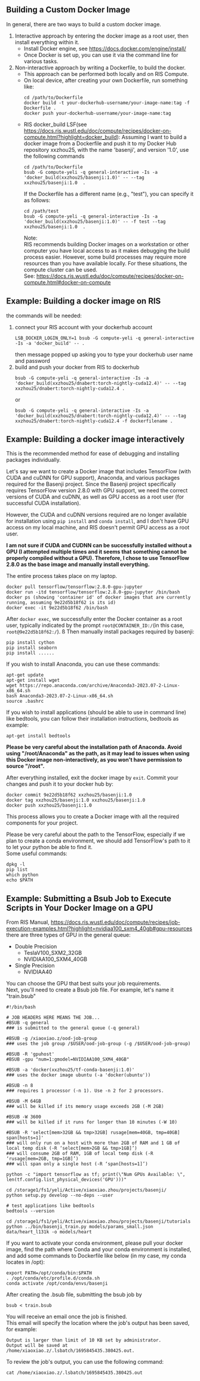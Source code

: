 ## Building a Custom Docker Image
In general, there are two ways to build a custom docker image.
1. Interactive approach
   by entering the docker image as a root user, then install everything within it. 
   - Install Docker engine, see https://docs.docker.com/engine/install/
   - Once Docker is set up, you can use it via the command line for various tasks.
2. Non-interactive approach
   by writing a Dockerfile, to build the docker.
   - This approach can be performed both locally and on RIS Compute.
   - On local device, after creating your own Dockerfile, run something like:
     ```
     cd /path/to/Dockerfile  
     docker build -t your-dockerhub-username/your-image-name:tag -f Dockerfile .
     docker push your-dockerhub-username/your-image-name:tag
     ```
   - RIS docker_build LSF(see https://docs.ris.wustl.edu/doc/compute/recipes/docker-on-compute.html?highlight=docker_build):
     Assuming I want to build a docker image from a Dockerfile and push it to my Docker Hub repository xxzhou25, with the name 'basenji', and version '1.0', use the following commands
     ```
     cd /path/to/Dockerfile 
     bsub -G compute-yeli -q general-interactive -Is -a 'docker_build(xxzhou25/basenji:1.0)' -- --tag xxzhou25/basenji:1.0  .
     ```
     If the Dockerfile has a different name (e.g., "test"), you can specify it as follows:
     ```
     cd /path/test 
     bsub -G compute-yeli -q general-interactive -Is -a 'docker_build(xxzhou25/basenji:1.0)' -- -f test --tag xxzhou25/basenji:1.0  .
     ```
     Note:  
     RIS recommends building Docker images on a workstation or other computer you have local access to as it makes debugging the build process easier. However, some build processes may require more resources than you have available locally. For these situations, the compute cluster can be used.  
     See: https://docs.ris.wustl.edu/doc/compute/recipes/docker-on-compute.html#docker-on-compute

## Example: Building a docker image on RIS 
the commands will be needed: 

1. connect your RIS account with your dockerhub account
   ```
   LSB_DOCKER_LOGIN_ONLY=1 bsub -G compute-yeli -q general-interactive -Is -a 'docker_build' -- .
   ```
   then message popped up asking you to type your dockerhub user name and password
2. build and push your docker from RIS to dockerhub
   ```
   bsub -G compute-yeli -q general-interactive -Is -a 'docker_build(xxzhou25/dnabert:torch-nightly-cuda12.4)' -- --tag xxzhou25/dnabert:torch-nightly-cuda12.4 .
   ```
   or
   ```
   bsub -G compute-yeli -q general-interactive -Is -a 'docker_build(xxzhou25/dnabert:torch-nightly-cuda12.4)' -- --tag xxzhou25/dnabert:torch-nightly-cuda12.4 -f dockerfilename .
   ```
## Example: Building a docker image interactively
This is the recommended method for ease of debugging and installing packages individually.  
  
Let's say we want to create a Docker image that includes TensorFlow (with CUDA and cuDNN for GPU support), Anaconda, and various packages required for the Basenji project. Since the Basenji project specifically requires TensorFlow version 2.8.0 with GPU support, we need the correct versions of CUDA and cuDNN, as well as GPU access as a root user (for successful CUDA installation).  
  
However, the CUDA and cuDNN versions required are no longer available for installation using ```pip install``` and ```conda install```, and I don't have GPU access on my local machine, and RIS doesn't permit GPU access as a root user.  
  
**I am not sure if CUDA and CUDNN can be successfully installed without a GPU (I attempted multiple times and it seems that something cannot be properly compiled without a GPU). Therefore, I chose to use TensorFlow 2.8.0 as the base image and manually install everything.**  
  
The entire process takes place on my laptop.
```
docker pull tensorflow/tensorflow:2.8.0-gpu-jupyter
docker run -itd tensorflow/tensorflow:2.8.0-gpu-jupyter /bin/bash
docker ps (showing 'container id' of docker images that are currently running, assuming 9e22d5b18f62 is its id)
docker exec -it 9e22d5b18f62 /bin/bash
```
After ```docker exec```, we successfully enter the Docker container as a root user, typically indicated by the prompt ```root@CONTAINER_ID:/```(in this case, ```root@9e22d5b18f62:/```).  ß
Then manually install packages required by basenji: 
```
pip install cython
pip install seaborn
pip install ......
```
If you wish to install Anaconda, you can use these commands:
```
apt-get update 
apt-get install wget
wget https://repo.anaconda.com/archive/Anaconda3-2023.07-2-Linux-x86_64.sh
bash Anaconda3-2023.07-2-Linux-x86_64.sh
source .bashrc
```
If you wish to install applications (should be able to use in command line) like bedtools, you can follow their installation instructions, bedtools as example:
```
apt-get install bedtools
```


**Please be very careful about the installation path of Anaconda. Avoid using "/root/Anaconda" as the path, as it may lead to issues when using this Docker image non-interactively, as you won't have permission to source "/root".**  
  
After everything installed, exit the docker image by ```exit```. Commit your changes and push it to your docker hub by: 
```
docker commit 9e22d5b18f62 xxzhou25/basenji:1.0
docker tag xxzhou25/basenji:1.0 xxzhou25/basenji:1.0
docker push xxzhou25/basenji:1.0
```
This process allows you to create a Docker image with all the required components for your project.  

Please be very careful about the path to the TensorFlow, especially if we plan to create a conda environment, we should add TensorFlow's path to it to let your python be able to find it.  
Some useful commands: 
```
dpkg -l
pip list
which python
echo $PATH
```
## Example: Submitting a Bsub Job to Execute Scripts in Your Docker Image on a GPU
From RIS Manual, https://docs.ris.wustl.edu/doc/compute/recipes/job-execution-examples.html?highlight=nvidiaa100_sxm4_40gb#gpu-resources
there are three types of GPU in the general queue:
- Double Precision
  - TeslaV100_SXM2_32GB
  - NVIDIAA100_SXM4_40GB
- Single Precision
   - NVIDIAA40
  
You can choose the GPU that best suits your job requirements.  
Next, you'll need to create a Bsub job file. For example, let's name it "train.bsub"
```
#!/bin/bash

# JOB HEADERS HERE MEANS THE JOB...
#BSUB -q general
### is submitted to the general queue (-q general)

#BSUB -g /xiaoxiao.z/ood-job-group
### uses the job group /$USER/ood-job-group (-g /$USER/ood-job-group)

#BSUB -R 'gpuhost' 
#BSUB -gpu "num=1:gmodel=NVIDIAA100_SXM4_40GB"

#BSUB -a 'docker(xxzhou25/tf-conda-basenji:1.0)' 
### uses the docker image ubuntu (-a 'docker(ubuntu'))

#BSUB -n 8
### requires 1 processor (-n 1). Use -n 2 for 2 processors.

#BSUB -M 64GB
### will be killed if its memory usage exceeds 2GB (-M 2GB)

#BSUB -W 3600
### will be killed if it runs for longer than 10 minutes (-W 10)

#BSUB -R 'select[mem>32GB && tmp>32GB] rusage[mem=40GB, tmp=40GB] span[hosts=1]'
### will only run on a host with more than 2GB of RAM and 1 GB of local temp disk (-R ‘select[mem>2GB && tmp>1GB]’)
### will consume 2GB of RAM, 1GB of local temp disk (-R ‘rusage[mem=2GB, tmp=1GB]’)
### will span only a single host (-R ‘span[hosts=1]’)

python -c "import tensorflow as tf; print(\"Num GPUs Available: \", len(tf.config.list_physical_devices('GPU')))"

cd /storage1/fs1/yeli/Active/xiaoxiao.zhou/projects/basenji/
python setup.py develop --no-deps --user

# test applications like bedtools
bedtools --version 

cd /storage1/fs1/yeli/Active/xiaoxiao.zhou/projects/basenji/tutorials
python ../bin/basenji_train.py models/params_small.json data/heart_l131k -o models/heart
```
If you want to activate your conda environment, please pull your docker image, find the path where Conda and your conda environment is installed, and add some commands to Dockerfile like below (in my case, my conda locates in /opt):
```
export PATH=/opt/conda/bin:$PATH
. /opt/conda/etc/profile.d/conda.sh
conda activate /opt/conda/envs/basenji
```
After creating the .bsub file, submitting the bsub job by
```
bsub < train.bsub
```
You will receive an email once the job is finished.  
This email will specify the location where the job's output has been saved, for example:
```
Output is larger than limit of 10 KB set by administrator.
Output will be saved at /home/xiaoxiao.z/.lsbatch/1695845435.380425.out.
```
To review the job's output, you can use the following command:
```
cat /home/xiaoxiao.z/.lsbatch/1695845435.380425.out
```
